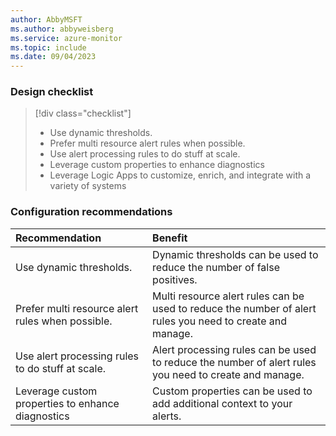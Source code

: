 ```yaml
---
author: AbbyMSFT
ms.author: abbyweisberg
ms.service: azure-monitor
ms.topic: include
ms.date: 09/04/2023
---
```


### Design checklist

> [!div class="checklist"]
> - Use dynamic thresholds.
> - Prefer multi resource alert rules when possible.
> - Use alert processing rules to do stuff at scale.
> - Leverage custom properties to enhance diagnostics
> - Leverage Logic Apps to customize, enrich, and integrate with a variety of systems

### Configuration recommendations

| Recommendation | Benefit |
|:---|:---|
| Use dynamic thresholds. | Dynamic thresholds can be used to reduce the number of false positives. |
| Prefer multi resource alert rules when possible. | Multi resource alert rules can be used to reduce the number of alert rules you need to create and manage. |
| Use alert processing rules to do stuff at scale. | Alert processing rules can be used to reduce the number of alert rules you need to create and manage. |
| Leverage custom properties to enhance diagnostics | Custom properties can be used to add additional context to your alerts. |


